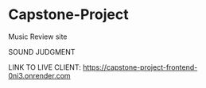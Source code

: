 # Capstone-Project
Music Review site

SOUND JUDGMENT

LINK TO LIVE CLIENT: https://capstone-project-frontend-0ni3.onrender.com
